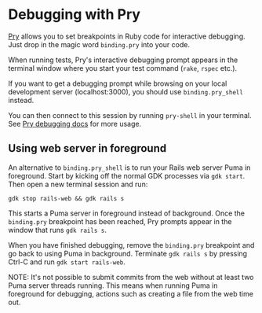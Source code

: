 # Debugging with Pry

[Pry](https://pryrepl.org/) allows you to set breakpoints in Ruby code
for interactive debugging. Just drop in the magic word `binding.pry` into your code.

When running tests, Pry's interactive debugging prompt appears in the
terminal window where you start your test command (`rake`, `rspec` etc.).

If you want to get a debugging prompt while browsing on your local
development server (localhost:3000), you should use `binding.pry_shell` instead.

You can then connect to this session by running `pry-shell` in your terminal. See
[Pry debugging docs](https://docs.gitlab.com/ee/development/pry_debugging.html) for more usage.

## Using web server in foreground

An alternative to `binding.pry_shell` is to run your Rails web server Puma in
foreground.
Start by kicking off the normal GDK processes via `gdk start`. Then open a new
terminal session and run:

```shell
gdk stop rails-web && gdk rails s
```

This starts a Puma server in foreground instead of background. Once the
`binding.pry` breakpoint has been reached, Pry prompts appear in the window
that runs `gdk rails s`.

When you have finished debugging, remove the `binding.pry` breakpoint and go
back to using Puma in background. Terminate `gdk rails s` by pressing Ctrl-C
and run `gdk start rails-web`.

NOTE:
It's not possible to submit commits from the web without at least two Puma server
threads running. This means when running Puma in foreground for debugging, actions
such as creating a file from the web time out.
